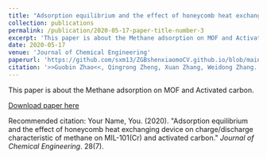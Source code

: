 ```yaml
---
title: "Adsorption equilibrium and the effect of honeycomb heat exchanging device on charge/discharge characteristic of methane on MIL-101(Cr) and activated carbon"
collection: publications
permalink: /publication/2020-05-17-paper-title-number-3
excerpt: 'This paper is about the Methane adsorption on MOF and Activated carbon'
date: 2020-05-17
venue: 'Journal of Chemical Engineering'
paperurl: 'https://github.com/sxm13/ZGBshenxiaomoCV.github.io/blob/main/files/Adsorption%20equilibrium%20and%20the%20effect%20of%20honeycomb%20heat%20exchanging.pdf'
citation: '>>Guobin Zhao<<, Qingrong Zheng, Xuan Zhang, Weidong Zhang. (2020). &quot;Adsorption equilibrium and the effect of honeycomb heat exchanging device on charge/discharge characteristic of methane on MIL-101(Cr) and activated carbon.&quot; <i>Journal of Chemical Engineering</i>. 28(7).'
---
```

This paper is about the Methane adsorption on MOF and Activated carbon.

[Download paper here](https://github.com/sxm13/ZGBshenxiaomoCV.github.io/blob/main/files/Adsorption%20equilibrium%20and%20the%20effect%20of%20honeycomb%20heat%20exchanging.pdf)

Recommended citation: Your Name, You. (2020). "Adsorption equilibrium and the effect of honeycomb heat exchanging device on charge/discharge characteristic of methane on MIL-101(Cr) and activated carbon." <i>Journal of Chemical Engineering</i>. 28(7).
